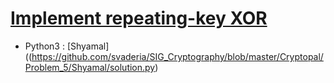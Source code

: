 # [Implement repeating-key XOR](http://cryptopals.com/sets/1/challenges/5)

* Python3 : [Shyamal]((https://github.com/svaderia/SIG_Cryptography/blob/master/Cryptopal/Problem_5/Shyamal/solution.py)